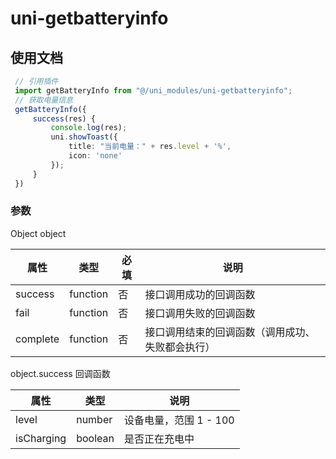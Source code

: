 # uni-getbatteryinfo

## 使用文档



```ts
 // 引用插件
 import getBatteryInfo from "@/uni_modules/uni-getbatteryinfo";
 // 获取电量信息
 getBatteryInfo({
     success(res) {
         console.log(res);
         uni.showToast({
             title: "当前电量：" + res.level + '%',
             icon: 'none'
         });
     }
 })
```



### 参数

Object object

|属性|类型|必填|说明|
|----|---|----|----|
|success|function|否|接口调用成功的回调函数|
|fail|function|否|接口调用失败的回调函数|
|complete|function|否|接口调用结束的回调函数（调用成功、失败都会执行）|



object.success 回调函数


|属性|类型|说明|
|----|---|----|
|level|number|设备电量，范围 1 - 100|
|isCharging|boolean|是否正在充电中|
